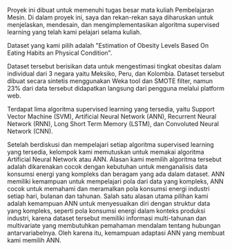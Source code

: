 Proyek ini dibuat untuk memenuhi tugas besar mata kuliah Pembelajaran Mesin. Di dalam proyek ini, saya dan rekan-rekan saya diharuskan untuk menjelaskan, mendesain, dan mengimplementasikan algoritma supervised learning yang telah kami pelajari selama kuliah. 

Dataset yang kami pilih adalah "Estimation of Obesity Levels Based On Eating Habits an Physical Condition". 

Dataset tersebut berisikan data untuk mengestimasi tingkat obesitas dalam individual dari 3 negara yaitu Meksiko, Peru, dan Kolombia. Dataset tersebut dibuat secara sintetis menggunakan Weka tool dan SMOTE filter, namun 23% dari data tersebut didapatkan langsung dari pengguna melalui platform web.

Terdapat lima algoritma supervised learning yang tersedia, yaitu Support Vector Machine (SVM), Artificial Neural Network (ANN), Recurrent Neural Network (RNN), Long Short Term Memory (LSTM), dan Convoluted Neural Network (CNN). 

Setelah berdiskusi dan mempelajari setiap algoritma supervised learning yang tersedia, kelompok kami memutuskan untuk memakai algoritma Artificial Neural Network atau ANN. Alasan kami memilih algoritma tersebut adalah dikarenakan cocok dengan kebutuhan untuk menganalisis data konsumsi energi yang kompleks dan beragam yang ada dalam dataset. ANN memiliki kemampuan untuk mempelajari pola dari data yang kompleks, ANN cocok untuk memahami dan meramalkan pola konsumsi energi industri setiap hari, bulanan dan tahunan. Salah satu alasan utama pilihan kami adalah kemampuan ANN untuk menyesuaikan diri dengan struktur data yang kompleks, seperti pola konsumsi energi dalam konteks produksi industri, karena dataset tersebut memiliki informasi multi-tahunan dan multivariate yang membutuhkan pemahaman mendalam tentang hubungan antarvariabelnya. Oleh karena itu, kemampuan adaptasi ANN yang membuat kami memilih ANN.